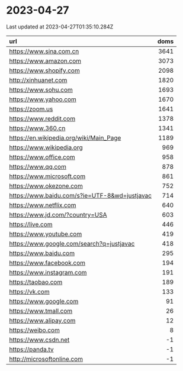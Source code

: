 # 2023-04-27

<!-- BEGIN -->
Last updated at 2023-04-27T01:35:10.284Z

url | doms
:- | -:
https://www.sina.com.cn | 3641
https://www.amazon.com | 3073
https://www.shopify.com | 2098
http://xinhuanet.com | 1820
https://www.sohu.com | 1693
https://www.yahoo.com | 1670
https://zoom.us | 1641
https://www.reddit.com | 1378
https://www.360.cn | 1341
https://en.wikipedia.org/wiki/Main_Page | 1189
https://www.wikipedia.org | 969
https://www.office.com | 958
https://www.qq.com | 878
https://www.microsoft.com | 861
https://www.okezone.com | 752
https://www.baidu.com/s?ie=UTF-8&wd=justjavac | 714
https://www.netflix.com | 640
https://www.jd.com/?country=USA | 603
https://live.com | 446
https://www.youtube.com | 419
https://www.google.com/search?q=justjavac | 418
https://www.baidu.com | 295
https://www.facebook.com | 194
https://www.instagram.com | 191
https://taobao.com | 189
https://vk.com | 133
https://www.google.com | 91
https://www.tmall.com | 26
https://www.alipay.com | 12
https://weibo.com | 8
https://www.csdn.net | -1
https://panda.tv | -1
http://microsoftonline.com | -1
<!-- END -->
